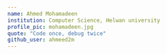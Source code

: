 ```yaml
---
name: Ahmed Mohamadeen
institution: Computer Science, Helwan university
profile_pic: mohamadeen.jpg
quote: "Code once, debug twice"
github_user: ahmeed2m
---
```

